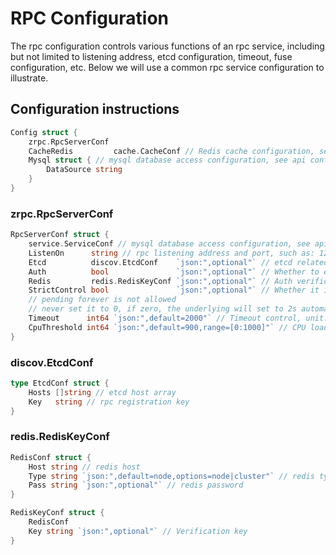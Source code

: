 # RPC Configuration


The rpc configuration controls various functions of an rpc service, including but not limited to listening address, etcd configuration, timeout, fuse configuration, etc. Below we will use a common rpc service configuration to illustrate.

## Configuration instructions
```go
Config struct {
    zrpc.RpcServerConf
    CacheRedis         cache.CacheConf // Redis cache configuration, see the api configuration instructions for details, and I won’t go into details here
    Mysql struct { // mysql database access configuration, see api configuration instructions for details, not repeat here
        DataSource string
    }
}
```

### zrpc.RpcServerConf
```go
RpcServerConf struct {
    service.ServiceConf // mysql database access configuration, see api configuration instructions for details, not repeat here
    ListenOn      string // rpc listening address and port, such as: 127.0.0.1:8888
    Etcd          discov.EtcdConf    `json:",optional"` // etcd related configuration
    Auth          bool               `json:",optional"` // Whether to enable Auth, if yes, Redis is required
    Redis         redis.RedisKeyConf `json:",optional"` // Auth verification
    StrictControl bool               `json:",optional"` // Whether it is Strict mode, if it is, the error is Auth failure, otherwise it can be considered as successful
    // pending forever is not allowed
    // never set it to 0, if zero, the underlying will set to 2s automatically
    Timeout      int64 `json:",default=2000"` // Timeout control, unit: milliseconds
    CpuThreshold int64 `json:",default=900,range=[0:1000]"` // CPU load reduction threshold, the default is 900, the allowable setting range is 0 to 1000
}
```

### discov.EtcdConf
```go
type EtcdConf struct {
	Hosts []string // etcd host array
	Key   string // rpc registration key
}
```

### redis.RedisKeyConf
```go
RedisConf struct {
    Host string // redis host
    Type string `json:",default=node,options=node|cluster"` // redis type
    Pass string `json:",optional"` // redis password
}

RedisKeyConf struct {
    RedisConf
    Key string `json:",optional"` // Verification key
}
```

